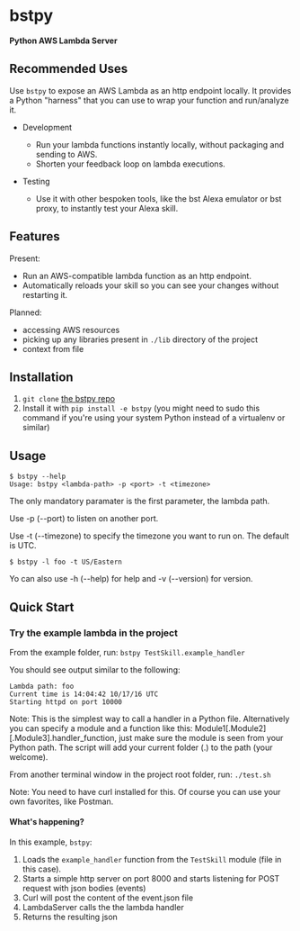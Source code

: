 # bstpy

**Python AWS Lambda Server**

## Recommended Uses
Use `bstpy` to expose an AWS Lambda as an http endpoint locally. It provides a Python "harness" that you can use to wrap your
function and run/analyze it.

  - Development
    - Run your lambda functions instantly locally, without packaging and sending to AWS.
    - Shorten your feedback loop on lambda executions.

  - Testing
    - Use it with other bespoken tools, like the bst Alexa emulator or bst proxy, to instantly test your Alexa skill.

## Features
Present:
  - Run an AWS-compatible lambda function as an http endpoint.
  - Automatically reloads your skill so you can see your changes without restarting it.


Planned:
  - accessing AWS resources
  - picking up any libraries present in ``./lib`` directory of the project
  - context from file

## Installation
1. `git clone` [the bstpy repo](https://github.com/bespoken/bstpy.git)
2. Install it with `pip install -e bstpy` (you might need to sudo this command if you're using your system Python instead of a virtualenv or similar)


## Usage

```
$ bstpy --help
Usage: bstpy <lambda-path> -p <port> -t <timezone>
```

The only mandatory paramater is the first parameter, the lambda path. 

Use -p (--port) to listen on another port. 

Use -t (--timezone) to specify the timezone you want to run on. The default is UTC. 

```
$ bstpy -l foo -t US/Eastern
```

Yo can also use -h (--help) for help and -v (--version) for version.

## Quick Start

### Try the example lambda in the project

From the example folder, run:
`bstpy TestSkill.example_handler`

You should see output similar to the following:
```
Lambda path: foo
Current time is 14:04:42 10/17/16 UTC
Starting httpd on port 10000
```

Note: This is the simplest way to call a handler in a Python file. 
Alternatively you can specify a module and a function like this: Module1[.Module2][.Module3].handler_function,
just make sure the module is seen from your Python path. The script will add your current folder (.) to the path (your welcome).

From another terminal window in the project root folder, run:
`./test.sh`

Note: You need to have curl installed for this. Of course you can use your own favorites, like Postman.

#### What's happening?

In this example, `bstpy`:
  1. Loads the `example_handler` function from the `TestSkill` module (file in this case).
  1. Starts a simple http server on port 8000 and starts listening for POST request with json bodies (events)
  1. Curl will post the content of the event.json file
  1. LambdaServer calls the the lambda handler
  1. Returns the resulting json
